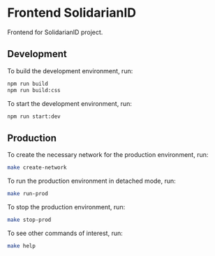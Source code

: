 # Frontend SolidarianID

Frontend for SolidarianID project.

## Development

To build the development environment, run:

```sh
npm run build
npm run build:css
```

To start the development environment, run:

```sh
npm run start:dev
```

## Production

To create the necessary network for the production environment, run:

```sh
make create-network
```

To run the production environment in detached mode, run:

```sh
make run-prod
```

To stop the production environment, run:

```sh
make stop-prod
```

To see other commands of interest, run:

```sh
make help
```
